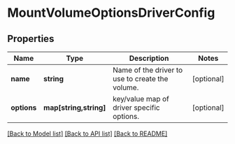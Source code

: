 # MountVolumeOptionsDriverConfig

## Properties
Name | Type | Description | Notes
------------ | ------------- | ------------- | -------------
**name** | **string** | Name of the driver to use to create the volume. | [optional] 
**options** | **map[string,string]** | key/value map of driver specific options. | [optional] 

[[Back to Model list]](../../README.md#documentation-for-models) [[Back to API list]](../../README.md#documentation-for-api-endpoints) [[Back to README]](../../README.md)

